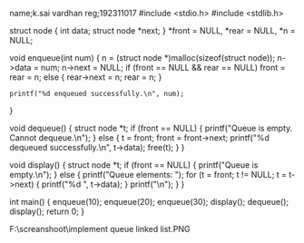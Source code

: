 name;k.sai vardhan
reg;192311017
#include <stdio.h>
#include <stdlib.h>

struct node {
    int data;
    struct node *next;
} *front = NULL, *rear = NULL, *n = NULL;

void enqueue(int num) {
    n = (struct node *)malloc(sizeof(struct node));
    n->data = num;
    n->next = NULL;
    if (front == NULL && rear == NULL)
        front = rear = n;
    else {
        rear->next = n;
        rear = n;
    }

    printf("%d enqueued successfully.\n", num);
}

void dequeue() {
    struct node *t;
    if (front == NULL) {
        printf("Queue is empty. Cannot dequeue.\n");
    } else {
        t = front;
        front = front->next;
        printf("%d dequeued successfully.\n", t->data);
        free(t);
    }
}

void display() {
    struct node *t;
    if (front == NULL) {
        printf("Queue is empty.\n");
    } else {
        printf("Queue elements: ");
        for (t = front; t != NULL; t = t->next) {
            printf("%d ", t->data);
        }
        printf("\n");
    }
}

int main() {
    enqueue(10);
    enqueue(20);
    enqueue(30);
    display();
    dequeue();
    display();
    return 0;
}


F:\screanshoot\implement queue linked list.PNG
